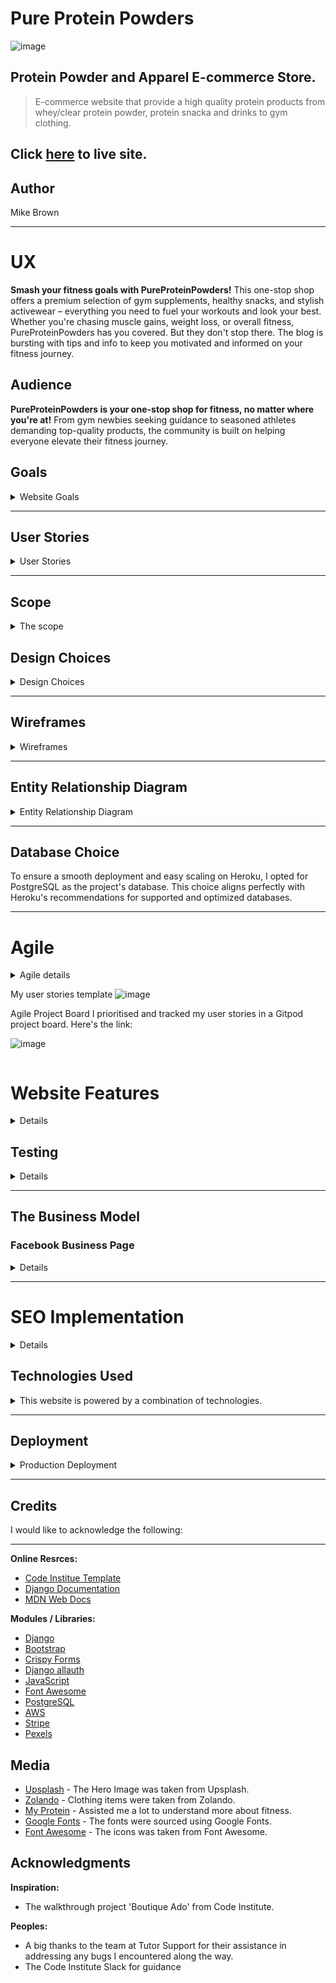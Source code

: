 # Pure Protein Powders
![image](https://github.com/MikesCodingCreations/pp5/blob/main/media/website/site.png)

## Protein Powder and Apparel E-commerce Store.
> E-commerce website that provide a high quality protein products from whey/clear protein powder, protein snacka and drinks to gym clothing.

## Click [here](https://pureproteinpowderpp5-6078f21bc874.herokuapp.com/) to live site.

## Author
Mike Brown

<hr>

# UX
<strong>Smash your fitness goals with PureProteinPowders!</strong> This one-stop shop offers a premium selection of gym supplements, healthy snacks, and stylish activewear – everything you need to fuel your workouts and look your best. Whether you're chasing muscle gains, weight loss, or overall fitness, PureProteinPowders has you covered. But they don't stop there. The blog is bursting with tips and info to keep you motivated and informed on your fitness journey.

## Audience
<strong>PureProteinPowders is your one-stop shop for fitness, no matter where you're at!</strong> From gym newbies seeking guidance to seasoned athletes demanding top-quality products, the community is built on helping everyone elevate their fitness journey.

## Goals
<details>
<summary>Website Goals</summary>
  
**Customer Goals:**
- <strong>Top-Notch Gear, Delivered:</strong> Find exactly what you need to fuel your fitness goals. PureProteinPowders offers a wide selection of premium gym supplements, sports nutrition products, and health supplements, all carefully curated for peak performance.
- <strong>Effortless Shopping:</strong> Navigating PureProteinPowders is a breeze. The user-friendly website boasts clear product descriptions, intuitive browsing, and secure payment options, making it easy to find what you need and get back to crushing your workout.
- <strong>Fuel Your Inspiration:</strong> Stay motivated and informed with PureProteinPowders' regularly updated blog. Dive into inspiring workout routines, valuable health tips, and real-life motivational stories to keep you moving forward.

**Business Goals:**
- <strong>Happy Customers, Happy Us:</strong> Our commitment to your success goes beyond products. 
- <strong>Trusted Source for Fitness::</strong> Partnering with the countries top nutritionists positions us as a leader in the fitness and nutrition space. You can trust us to provide top-quality products and expert guidance.
- <strong>Loyalty for Life:</strong> Exceptional user experience is our top priority. We want you to love shopping with us and keep coming back for more.
- <strong>Grow with Us:</strong> We're constantly upping our game based on your feedback and data analysis. Expect a growing selection of products, informative content, and an ever-improving website.
- <strong>Building a Community:</strong> Engaging blog content and social media will fuel your motivation and connect you with a supportive fitness community.

**Place Owner Goals:**
- <strong>Website Visibility:</strong>  Make sure PureProteinPowders ranks high in search results so users can easily find us.
- <strong>Customer Advocacy:</strong> Encourage satisfied customers to share positive reviews and experiences with our supplements.
- <strong>Evolving Product Range:</strong> Regularly introduce new and exciting supplements to keep our offerings fresh and cater to diverse customer needs.
- <strong>Data-Driven Insights:</strong> Track purchase data to understand product popularity and optimise our inventory accordingly.
- <strong>Complete Store Management:</strong> Gain full control over product listings, allowing for easy addition, updates (prices, descriptions), and removal.
- <strong>Streamlined Store Updates:</strong> Effortlessly update store details like contact information, shipping policies, and promotions directly from the website.
- <strong>Authentic User Reviews:</strong> Implement a system to ensure ratings and reviews on our supplements are genuine and reflect real customer experiences.

**Website Goals:**
<strong>PureProteinPowders: Your One-Stop Shop for Fitness Success!</strong> Our website is designed to be your ultimate fitness partner, offering a seamless and user-friendly experience. We stock a wide range of high-quality supplements and nutritional products specifically chosen to help fitness enthusiasts, athletes, and health-conscious individuals like you achieve their goals.
</details>
<hr>

## User Stories
<details>
<summary>User Stories</summary>

**Customer Stories:** 

- Browse and Shop:
    - As a customer, I want to view all products so I can choose what to buy.
    - As a customer, I want to review each product individually, including descriptions, ratings, prices, and images, to make informed decisions.
    - As a customer, I want to sort products by price, rating, or category to find what I need quickly.
    - As a customer, I want to search for products by name or description to locate specific items.
    - As a customer, I want to select product size and quantity before purchasing to ensure I get the right amount.

- Shopping Cart and Checkout:
    - As a customer, I want to view my total product price within the basket to stay within my budget.
    - As a customer, I want to review items I've added to the basket before making a purchase to understand what I'm buying and the total cost.
    - As a customer, I want to make changes to the quantity of products in my basket to finalise the order before checkout.
    - As a customer, I want to enter my personal and bank details securely to complete the checkout process.
    - As a customer, I want to review the order I placed after checkout to ensure I've paid for the correct items.
    - As a customer, I want to receive an email confirmation with my order details, including purchased items and total payment, for future reference.

- Account Management:
    - As a customer, I want to easily register for an account to save my details and reduce time on future purchases.
    - As a customer, I want a personalised user profile where I can view my purchase history and securely store payment information.
    - As a customer, I want to recover my password to regain access to my account.

- Content Consumption:
    - As a customer, I want to access informative blog posts to learn valuable health and fitness tips.
    - As a customer, I want to subscribe to the website's newsletter to stay updated on promotions and new products.

**Site Owner Stories:**

- Product Management:
    - As a site owner, I want to add new products to the website to keep the product catalogue up-to-date.
    - As a site owner, I want to edit existing products, including names, descriptions, prices, images, and categories, to maintain accurate information.
    - As a site owner, I want to delete outdated products from the website to reduce clutter and showcase current offerings.
    
- Content Management:
    - As a site owner, I want to manage blog content, including creating, editing, publishing, and deleting posts so that my customers can view up-to-date company information.

- Subscription Management:
    - As a site owner, I want access to a list of subscribed users from Mailchimp to manage newsletter subscriptions.

</details>
<hr>

## Scope
<details>
<summary>The scope</summary>
- Building a Strong Foundation: Prioritising Features for Launch
    - To make the most of our resources and development expertise, we're focusing on a Minimum Viable Product (MVP) that delivers the core functionalities users need most. Here's what you can expect:

- <strong>Powerful Product Catalog:</strong> Browse and search with ease! Our wellrganised catalog lets you find the perfect supplements based on category, brand, or even your specific health goals.
- <strong>Personalised Accounts:</strong> Take control of your fitness journey. Create a user account to manage your profile, track past orders, and streamline future purchases.
- <strong>Seamless Checkout:</strong> Shopping should be simple. Add items to your cart and navigate a smooth, secure checkout process for a hassle-free buying experience.
- <strong>Customer-Driven Decisions:</strong> Your voice matters! Share your experience by leaving product reviews and ratings. This valuable feedback helps build trust and guides other customers towards the best products for them.
- <strong>Optimised for All Devices:</strong> Experience PureProteinPowders anywhere, anytime. Our user-friendly and responsive design ensures a consistent and enjoyable experience on desktops, tablets, and mobile phones.
</details>

## Design Choices
<details>
<summary>Design Choices</summary>
  
### Colors

We didn't pick our website colors by accident! Every shade is carefully chosen to resonate with you, our fitness-focused audience. The palette evokes a sense of health, vitality, and energy – just like the feeling you get after a great workout. But it's not all about excitement – we've also balanced it with professional and trustworthy tones to create a visually appealing and inviting atmosphere you can rely on.
- **#FEFEFE(White)** 
- **#182C2A(Neon Green)** 
- **#000(Black)** 
  
<strong>Seamless Navigation, Energised Design:</strong> This cohesive color scheme creates a visually-appealing and user-friendly interface. It will guide you effortlessly through our fitness products, empowering you to confidently take the first step towards a healthier, fitter you.

### Typography
<strong>Fonts That Fit Your Fitness Goals:</strong>
Just like our design, the fonts on the PureProteinPowders website are chosen with purpose. We use a modern, clean primary font **Lato** that ensures easy reading on any device, whether you're browsing on your desktop or checking us out on the go. Headings are clear and attention-grabbing, guiding you through the content effortlessly. And to make sure you never miss a call to action, buttons and important elements use slightly larger, stand-out fonts.

### Images
- **Hero image:** 
- **Logo:** Our logo starts with **Pure,** instantly conveying the power and energy you get from our products. They're designed to fuel your fitness journey and support overall well-being.  **Protein Powders** makes our focus clear – top-quality protein to help you build muscle, recover faster, and maintain a healthy lifestyle.

### Favicon
<strong>A Tiny Icon, Big Impact:</strong>  We sweat the small stuff too! Our website favicon cleverly uses three interlocking **Ps** to form a powerful symbol. It's a subtle nod to our brand name, Pure Protein Powders, instantly recognisable to those familiar with our mission.

![image](https://github.com/MikesCodingCreations/pp5/blob/main/static/css/favicon/apple-touch-icon.png)

</details>
<hr>

## Wireframes
<details>
<summary>Wireframes</summary>
  
**Home Page:**

![image](https://github.com/MikesCodingCreations/pp5/blob/main/media/wireframes/IMG.png)

**Product List:**

![image](https://github.com/MikesCodingCreations/pp5/blob/main/media/wireframes/IMG.png)

**Product Details:**

![image](https://github.com/MikesCodingCreations/pp5/blob/main/media/wireframes/IMG.png)

**Blog:**

![image](https://github.com/MikesCodingCreations/pp5/blob/main/media/wireframes/IMG.png)

**Post Detail:**

![image](https://github.com/MikesCodingCreations/pp5/blob/main/media/wireframes/IMG.png)

**Post Detail(with like - mobile view):**

![image](https://github.com/MikesCodingCreations/pp5/blob/main/media/wireframes/IMG.png)

**Product List (Tablet View):**

![image](https://github.com/MikesCodingCreations/pp5/blob/main/media/wireframes/IMG.png)

</details>
<hr>


## Entity Relationship Diagram
<details>
<summary>Entity Relationship Diagram</summary>
  
1. **Blog Model:**

![image](https://github.com/MikesCodingCreations/pp5/blob/main/media/)

2. **Blog comments:**

![image](https://github.com/MikesCodingCreations/pp5/blob/main/media/)

3. **Wishlist:**

![image](https://github.com/MikesCodingCreations/pp5/blob/main/media/)
</details>
<hr>

## Database Choice
To ensure a smooth deployment and easy scaling on Heroku, I opted for PostgreSQL as the project's database. This choice aligns perfectly with Heroku's recommendations for supported and optimized databases.

</details>
<hr>

# Agile
<details>
<summary>Agile details<summary>

My user stories template
![image](https://github.com/MikesCodingCreations/pp5/blob/main/media/agile/agiletemplate.png)

Agile Project Board
I prioritised and tracked my user stories in a Gitpod project board. Here's the link:

![image](https://github.com/MikesCodingCreations/pp5/blob/main/media/agile/agileprojects.png)

</details>

# Website Features
<details>

### The features
**Nav Bar:**
<details>
<summary>The nav bar</summary>

- **Desktop Nav Bar**
  
  ![image](https://github.com/MikesCodingCreations/pp5/blob/main/media/website/sitefeatures/desktop-nav.png)

<hr>
  
- **Tablet Nav Bar**
  
  ![image](https://github.com/MikesCodingCreations/pp5/blob/main/media/website/sitefeatures/tablet-nav.png)

<hr> 

- **Mobile Nav Bar**

![image](https://github.com/MikesCodingCreations/pp5/blob/main/media/website/sitefeatures/mobile-nav.png)

<hr>

- **Logged in but as a admin user**

![image](https://github.com/MikesCodingCreations/pp5/blob/main/media/website/sitefeatures/desktop-nav-admin-loggedin.png)

<hr>

- **Logged in but as a regular user**

![image](https://github.com/MikesCodingCreations/pp5/blob/main/media/website/sitefeatures/desktop-nav-regular-userloggedin.png)

<hr>

- Effortless Navigation:  I designed the website with an intuitive navigation system that stays with you as you browse. This means you can easily find what you're looking for, no matter where you are on a page.
- Always Within Reach: A fixed navigation bar sits at the top of the page, ensuring quick access to important actions and content, regardless of how far you've scrolled.
- Mobile-Friendly Navigation: For mobile users, I use a familiar "hamburger" menu that simplifies navigation and keeps the interface consistent across all devices.

</details>
<hr>

**Login / Logout / Register:**
<details>
<summary>Login / Logout / Register</summary>
  
![image](https://github.com/MikesCodingCreations/pp5/blob/main/media/website/sitefeatures/desktop-login.png)

<hr>

![image](https://github.com/MikesCodingCreations/pp5/blob/main/media/website/sitefeatures/desktop-logout.png)

<hr>

![image](https://github.com/MikesCodingCreations/pp5/blob/main/media/website/sitefeatures/desktop-register.png)

<hr>

- Fast Track Login: Sign in quickly using your username or email address. New users? No problem! A clear link to sign up is right there on the login page.
- Forgot Your Password? Happens to the best of us! Easily reset your password with our "Forgot Password" feature readily available on the sign-in page. No need for unnecessary hassle.
- Seamless Sign-Up: Our sign-up process is straightforward. We'll let you know if your username or email is already in use, ensuring a secure and unique account for each user.
- Security First: Rest assured, usernames and emails are unique to our system, preventing identity theft or impersonation.
  
</details>
<hr>

**The Products Page:**
<details>
<summary>All Products and Product details</summary>

![image](https://github.com/MikesCodingCreations/pp5/blob/main/media/website/sitefeatures/all-products.png)

<hr>

![image](https://github.com/MikesCodingCreations/pp5/blob/main/media/website/sitefeatures/product-details.png)

<hr>

**Shop with Ease:**  The Products Page is designed to make your shopping experience a breeze, from browsing to buying.

- **Quick Add to Cart:** Skip unnecessary clicks with my "Quick Buy" buttons conveniently located below each product. Just a tap and your item is on its way to your cart!
- **Informed Decisions:** Make confident choices with my clear and concise product descriptions. I provide all the essential details you need right at your fingertips.
- **Everything You Need to Know:** Each product page displays key information like name, price, rating, and category. Plus, you can easily adjust the quantity you want in the dedicated section.

</details>
<hr>

**Basket & Checkout section:**
<details>
<summary>The Basket & Checkout section</summary>

![image](https://github.com/MikesCodingCreations/pp5/blob/main/media/website/sitefeatures/basket.png)

<hr>

![image](https://github.com/MikesCodingCreations/pp5/blob/main/media/website/sitefeatures/checkout.png)

<hr>

**Hassle-Free Checkout:**  We've made checking out a breeze!

- **Manage Your Cart:** Your bag is your shopping haven. See all your chosen items with clear images, names, prices, and unique SKUs. Easily adjust quantities or remove items with the convenient quantity buttons - you're in control!
- **Secure & Simple Checkout:** The checkout is designed with both ease and security in mind. Just fill out the user-friendly form with your shipping and payment details. For complete peace of mind, a clear order summary lets you review everything before finalizing your purchase. No surprises, just satisfaction!

</details>
<hr>

**Profile:**
<details>
<summary>The Profile Section</summary>

![image](https://github.com/MikesCodingCreations/pp5/blob/main/media/website/sitefeatures/profile.png)

<hr>

![image](https://github.com/MikesCodingCreations/pp5/blob/main/media/website/sitefeatures/profile2.png)

<hr>

**Your Account Command Center:**  Your personalized hub for everything account-related!

- **Effortless Updates:** Keep your shipping details fresh and avoid checkout hassles! Easily view and edit your default delivery information directly in "My Profile Page".
- **Order History at Your Fingertips:** Never lose track of your purchases! The comprehensive order history is conveniently organised by order number. Just click on an order number to revisit its details, perfect for repeat purchases or order tracking.

</details>
<hr>

**Blog:**
<details>
<summary>The Blog</summary>

![image](https://github.com/MikesCodingCreations/pp5/blob/main/media/website/sitefeatures/blog.png)

<hr>

![image](https://github.com/MikesCodingCreations/pp5/blob/main/media/website/sitefeatures/blog-detail.png)

<hr>

![image](https://github.com/MikesCodingCreations/pp5/blob/main/media/website/sitefeatures/comments.png)

<hr>

**Your Source for Health & Wellness Inspiration:** The blog is bursting with valuable content to empower your health and wellness journey.

- **Discover Delicious Recipes:** Explore a wide range of informative articles on health tips, wellness advice, and mouthwatering recipes – all designed to fuel your well-being.
- **Deep Dives & Engagement:** Dive deeper into topics that pique your interest by clicking on any post title. Here, you can enjoy the full article in a focused and immersive way, even interacting with content by giving it a like!
- **Shop the Blog:** Seamlessly connect your content with action. I have carefully curated related products at the end of relevant blog posts, making it easy to find the perfect complement to what you're reading.

</details>
<hr>

**Wishlist:**
<details>
<summary>The Wishlist</summary>

![image](https://github.com/MikesCodingCreations/pp5/blob/main/media/website/sitefeatures/wishlist1.png)

<hr>

![image](https://github.com/MikesCodingCreations/pp5/blob/main/media/website/sitefeatures/wishlist2.png)

<hr>

**Wishlist:** Adding items to your wishlist has never been easier!

- **Like it now? Save for later:** Interested in an item but cannot purchase now? Simply add it to your wishlist!
- **Never loose your interest:** The wishlist functionality allows you to log back in at any time and find items you have previous been interested in.

</details>
<hr>

**Footer:**
<details>
<summary>The Footer</summary>

![image](https://github.com/MikesCodingCreations/pp5/blob/main/media/website/sitefeatures/footer.png)

**Stay Connected & Explore More:**

- **Social Links:** The footer connects you directly to Pure Protein Powder's social media channels, making it easy to stay in the loop about new products and exciting content.
- **Accessibility Focus:** I have included helpful "aria-labels" for screen readers, ensuring a smooth experience for all users.
- **Easy Navigation:** All users can effortlessly access key links to our products and services from the footer.
- **Join the Community:** Want to stay up-to-date on the latest news and offers? Simply enter your email address in the convenient newsletter signup section.

</details>
<hr>

**Admin Only:**
<details>
<summary>Admin Only views </summary>

![image](https://github.com/MikesCodingCreations/pp5/blob/main/media/website/sitefeatures/admin-product-view.png)

<hr>

![image](https://github.com/MikesCodingCreations/pp5/blob/main/media/website/sitefeatures/admin-product-detail-view.png)

- The products page empowers admins to easily update or remove products as needed.

<hr>

![image](https://github.com/MikesCodingCreations/pp5/blob/main/media/website/sitefeatures/admin-product-management.png)

- Admins can add new products through the product management interface by filling out a form with relevant information.

<hr>

![image](https://github.com/MikesCodingCreations/pp5/blob/main/media/website/sitefeatures/admin-blog-view.png)

- Admins can see an additional button when logged in under each blog post allowing them to delete any post.

<hr>

![image](https://github.com/MikesCodingCreations/pp5/blob/main/media/website/sitefeatures/admin-blog-management.png)

- Admins can add new blog posts at any time via the blog management page.

</details>
<hr>

### Error page
<details>
<summary>Error Page Details</summary>

- **Error Page:**
  
  ![image](https://github.com/MikesCodingCreations/pp5/blob/main/media/website/sitefeatures/IMG.png)

</details>
<hr>
</details>

## Testing
<details>
See the [TESTING.MD](TESTING.md) file for detailed test results
</details>
<hr> 

## The Business Model
### Facebook Business Page
<details>

![image](https://github.com/MikesCodingCreations/pp5/blob/main/media/website/facebook%20page%201.png)

<hr>

![image](https://github.com/MikesCodingCreations/pp5/blob/main/media/website/facebook%20page%202.png)

![image](https://github.com/MikesCodingCreations/pp5/blob/main/media/website/facebook%20page%203.png)

- **Join the Conversation:** We love hearing from you! Participate in discussions, ask questions, and share your thoughts – we're here to listen and engage with our amazing community.
- **Stay in the Know:** Get the scoop on exciting product launches, restocks, and upcoming collections before anyone else!
- **Learn & Grow:** We're passionate about sharing valuable knowledge and insights related to our products and industry. Explore informative and educational content that empowers you to make informed choices.
- **Your Voice Matters:** Your feedback is invaluable! Tell us what you love, what you'd like to see more of, and how we can improve. We're committed to continuously evolving based on your needs.

### Newsletter Signup

![image](https://github.com/MikesCodingCreations/pp5/blob/main/media/website/mailchimp.png)

### Grow with Us:  Our newsletter is your gateway to stay connected and informed!

- **Expand Your Horizons:** Join our community and discover what we're all about, even if you haven't shopped with us yet!
- **Stay in the Loop:** Subscribers receive exclusive updates on new products, exciting company news, and special offers delivered directly to your inbox.
- **A Two-Way Street:** We value your feedback and interests. The newsletter fosters a deeper connection, allowing us to understand your preferences.
- **Build a Lasting Relationship:** By subscribing, you'll become part of our valued community. We'll continue to provide informative and engaging content tailored to your interests.

### Links
- [PureProteinPowders Business Facebook Page](https://github.com/MikesCodingCreations/pp5/blob/main/media/website/facebook%20page%201.png)
- [PureProteinPowders Newsletter Signup](https://github.com/MikesCodingCreations/pp5/blob/main/media/website/mailchimp.png) Stay in the loop! Sign up for our newsletter at the bottom of our website.
</details>

<hr> 

# SEO Implementation
<details>
Through SEO strategy, I boosted the website's search engine visibility. This involved targeted keyword research, optimised titles and descriptions, and strategic keyword integration within the content itself.

## Keywords
- To ensure my website resonates with my target audience, I conducted an in-depth industry analysis to identify key themes, products, and services that align perfectly with their needs. 
- This included a comprehensive review of competitor websites, allowing me to glean valuable insights into their targeted keywords. 
- By leveraging this knowledge, I was able to refine my own keyword strategy, incorporating both high-volume short-tailed keywords and specific long-tailed keywords to capture a wider range of search queries.

### Targeted Keywords:

- **Short-tail:** I targeted broad terms like "protein powder", "whey protein", "vegan based protein", "muscle building supplements", "workout protein", "post workout protein", "protein for weight loss", "protein shakes", "healthy snacks", "protein bar", "high protein food", "activewear", "workout clothes", "gym clothes", "fitness apparel", "leggings", "workout shorts","tank tops" and "gym hoodies" to capture a wide audience searching for general supplement information.
- **Long-tail:** I also incorporated long-tail keywords like "best protein powder for muscle gain", "protein powder for weight loss for women", "vegan protein powder for athletes", "best protein powder for beginners", "lactose-free protein powder for shakes", "high-protein snacks with protein powder", "protein powder recipes for weight loss", "best protein powder for building lean muscle", "protein powder to boost post-workout recovery", "sweat-wicking workout shirts for men", "affordable yoga clothes for beginners", "stylish activewear sets for women", "moisture-wicking gym shorts for men", "eco-friendly activewear made from recycled materials", "high-intensity training (HIIT) workout clothes", "lightweight breathable hoodie", "breathable tank tops for hot yoga classes" to attract users with defined needs.

### Description Optimisation:

**Meta Tag Integration:** I prioritised crafting compelling meta descriptions that use relevant keywords to introduce our content and entice users to click.
**Content Accuracy:** I maintain flexibility to update descriptions whenever content changes, ensuring they accurately reflect the current page information.

### Dynamic Titles:

**Centralised Control:** My base.html template serves as a central hub for managing page titles, allowing for easy customization for each page.
**SEO Benefits:** This dynamic approach empowers us to optimize titles with relevant keywords, further enhancing my search engine visibility.

### Strategic Keyword Integration:

**Content Harmony:** I strategically weaved my chosen keywords throughout various content elements, including headings (H1 tags), meta data, product names, and descriptions.
**User-Centric Approach:** This integration ensures my content remains not only search-engine friendly but also informative and valuable to my target audience.

**Sitemap**
With a sitemap in place, search engines like Google will be able to more easily discover and index the website's content, improving its search visibility.

- [sitemap.xml](https://github.com/MikesCodingCreations/pp5/blob/main/sitemap.xml)

**Robots.txt**
To ensure Google searches only the most relevant pages, I've implemented access controls, allowing search engines to crawl only specific sections of the website.

- [sitemap.xml](https://github.com/MikesCodingCreations/pp5/blob/main/robots.txt)

</details>

## Technologies Used
<details>
<summary>This website is powered by a combination of technologies.</summary>

* AWS Amazon
* Balsamiq
* Bootstrap
* Django
* Favicon
* Font Awesome
* Git / Github
* Gitpod
* Google Fonts
* Heroku
* JavaScript
* Lucidchart
* PostgreSQL
* Python
* Stripe
* W3 HTML

</details>
<hr>

## Deployment
<details>

<summary>Production Deployment</summary>
To deploy your application on Heroku, follow the steps bellow:

**Sign Up or Sign In:**
Head to the Heroku website (https://signup.heroku.com/) and create a free account if you don't have one already. Existing users can log in.

**Create a New App:**
- Once logged in, click "New" and choose "Create new app."
- Give your app a unique name (this will be part of the app's URL).
- Select the region closest to you for optimal performance.

**Connect to Your Git Repository:**
- In your app's dashboard, navigate to the "Deploy" tab.
- Choose your preferred deployment method based on your Git provider (e.g., GitHub).
- Connect your app to the corresponding repository and branch.

**Set Up Environment Variables:**
- Under the "Settings" tab, locate the "Config Vars" section.
- Define any environment variables your application needs.
- Click "Reveal Config Vars" to add key-value pairs for your variables.

**Deploy Your App:**
- In the "Deploy" tab, scroll down to "Manual Deploy".
- Click "Deploy Branch" to initiate the deployment.
- Heroku will build and deploy your app using the code in your connected Git repository.

**Monitor the Deployment:**
- Once complete, review the deployment logs in the "Activity" tab to ensure everything ran smoothly.
- These logs can help you troubleshoot any issues that may have occurred.

**Access Your Live App:**
- After a successful deployment, visit your app's URL provided in the dashboard.
- Click "Open App" or paste the URL into your browser to see your app live!
</details>

<hr>

## Credits
<detail>
<summary>I would like to acknowledge the following:</summary>
<hr>

**Online Resrces:**
- [Code Institue Template](https://github.com/Code-Institute-Org/ci-full-template)
- [Django Documentation](https://docs.djangoproject.com/en/4.2/)
- [MDN Web Docs](https://developer.mozilla.org/en-US/)

**Modules / Libraries:**
- [Django](https://www.djangoproject.com/)
- [Bootstrap](https://getbootstrap.com/)
- [Crispy Forms](https://django-crispy-forms.readthedocs.io/en/latest/)
- [Django allauth](https://django-allauth.readthedocs.io/en/latest/installation.html)
- [JavaScript](https://www.javascript.com/)
- [Font Awesome](https://fontawesome.com/)
- [PostgreSQL](https://www.postgresql.org/)
- [AWS](https://aws.amazon.com/)
- [Stripe](https://stripe.com/ie)
- [Pexels](https://www.pexels.com/)

## Media
- [Upsplash](https://unsplash.com/photos/a-scoop-of-powder-sitting-on-top-of-a-table-MUlIfSNODXE) - The Hero Image was taken from Upsplash. 
- [Zolando](https://www.zalando.ie/men-home/) - Clothing items were taken from Zolando.
- [My Protein](https://www.myprotein.ie/) - Assisted me a lot to understand more about fitness.
- [Google Fonts](https://fonts.google.com/) - The fonts were sourced using Google Fonts.
- [Font Awesome](https://fontawesome.com/) - The icons was taken from Font Awesome.

## Acknowledgments

**Inspiration:**
- The walkthrough project 'Boutique Ado' from Code Institute.

**Peoples:**
- A big thanks to the team at Tutor Support for their assistance in addressing any bugs I encountered along the way.
- The Code Institute Slack for guidance
</detail>